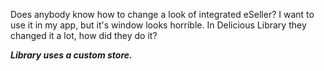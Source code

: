 

Does anybody know how to change a look of integrated eSeller? I want to use it in my app, but it's window looks horrible. In Delicious Library they changed it a lot, how did they do it?




***Library uses a custom store.***

